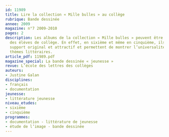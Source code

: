 ```yaml
---
id: 11989
title: Lire la collection « Mille bulles » au collège
rubrique: Bande dessinée
annee: 2009
magazine: n°7 2009-2010
pages: 2
description: Les albums de la collection « Mille bulles » peuvent être proposés à
  des élèves de collège. En effet, en sixième et même en cinquième, ils offrent un
  support original et attractif et permettent de montrer l’universalité de certains
  thèmes littéraires.
article_pdf: 11989.pdf
magazine_special: La bande dessinée « jeunesse »
revue: L’école des lettres des collèges
auteurs:
- Justine Galan
disciplines:
- français
- documentation
jeunesse:
- littérature jeunesse
niveau_etudes:
- sixième
- cinquième
programmes:
- documentation - littérature de jeunesse
- étude de l’image - bande dessinée
---
```

